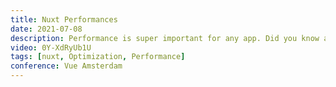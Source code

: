 ```yaml
---
title: Nuxt Performances
date: 2021-07-08
description: Performance is super important for any app. Did you know all the cool things Nuxt does for you out of the box, to make sure your app is as performant as possible? Let’s take a look at them and dive into some more performance enhancements for your Nuxt app.
video: 0Y-XdRyUb1U
tags: [nuxt, Optimization, Performance]
conference: Vue Amsterdam
---
```

